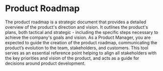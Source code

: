 # Product Roadmap

The product roadmap is a strategic document that provides a detailed overview of the product's direction and vision. It outlines the product's plans, both tactical and strategic - including the specific steps necessary to achieve the company's goals and vision. As a Product Manager, you are expected to guide the creation of the product roadmap, communicating the product’s evolution to the team, stakeholders, and customers. This tool serves as an essential reference point helping to align all stakeholders with the key priorities and vision of the product, and acts as a guide for decisions around product development.